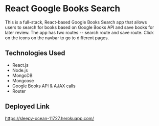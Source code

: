 # React Google Books Search

This is a full-stack, React-based Google Books Search app that allows users to search for books based on Google Books API and save books for later review. The app has two routes -- search route  and save route. Click on the icons on the navbar to go to different pages. 

## Technologies Used

- React.js
- Node.js
- MongoDB
- Mongoose 
- Google Books API & AJAX calls
- Router 

## Deployed Link

https://sleepy-ocean-11727.herokuapp.com/
